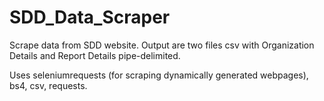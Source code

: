 # SDD_Data_Scraper
Scrape data from SDD website. 
Output are two files csv with Organization Details and Report Details pipe-delimited. 

Uses seleniumrequests (for scraping dynamically generated webpages), bs4, csv, requests.
